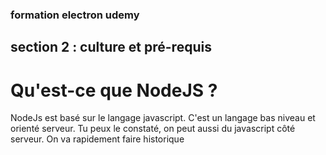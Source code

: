 ### formation electron udemy

## section 2 : culture et pré-requis

# Qu'est-ce que NodeJS ?
NodeJs est basé sur le langage javascript. C'est un langage bas niveau et orienté serveur. Tu peux le constaté, on peut aussi du javascript côté serveur. On va rapidement faire historique